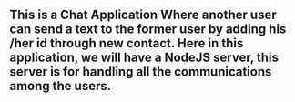   ## This is a Chat Application Where another user can send a text to the former user by adding his /her id through new contact. Here in this application, we will have a NodeJS server, this server is for handling all the communications among the users.
